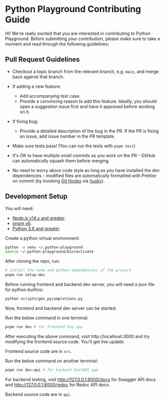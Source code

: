 # Python Playground Contributing Guide

Hi! We're really excited that you are interested in contributing to Python Playground. Before submitting your contribution, please make sure to take a moment and read through the following guidelines:

## Pull Request Guidelines

- Checkout a topic branch from the relevant branch, e.g. `main`, and merge back against that branch.

- If adding a new feature:

  - Add accompanying test case.
  - Provide a convincing reason to add this feature. Ideally, you should open a suggestion issue first and have it approved before working on it.

- If fixing bug:

  - Provide a detailed description of the bug in the PR. If the PR is fixing an issue, add issue number in the PR template.

- Make sure tests pass! (You can run the tests with `pnpm test`)

- It's OK to have multiple small commits as you work on the PR - GitHub can automatically squash them before merging.

- No need to worry about code style as long as you have installed the dev dependencies - modified files are automatically formatted with Prettier on commit (by invoking [Git Hooks](https://git-scm.com/docs/githooks) via [husky](https://github.com/typicode/husky)).

## Development Setup

You will need:

- [Node.js v14.x and greater](https://nodejs.org/en/).
- [pnpm v6](https://pnpm.io/installation).
- [Python 3.6 and greater](https://www.python.org/downloads/).

Create a python virtual environment:

```sh
python -m venv ~/.python-playground
source ~/.python-playground/bin/activate
```

After cloning the repo, run:

```sh
# install the node and python dependencies of the project
pnpm run setup:dev
```

Before running frontend and backend dev server, you will need a json file for python builtins:

```sh
python scripts/gen_pycompletions.py
```

Now, frontend and backend dev server can be started:

Run the below command in one terminal:

```sh
pnpm run dev # for frontend Vue app
```

After executing the above command, visit http://localhost:3000 and try modifying the frontend source code. You'll get live update.

Frontend source code are in `src`.

Run the below command on another terminal:

```sh
pnpm run dev:api # for backend FastAPI app
```

For backend testing, visit http://127.0.0.1:8000/docs for Swagger API docs and http://127.0.0.1:8000/redoc for Redoc API docs.

Backend source code are in `api`.
